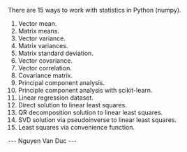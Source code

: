 There are 15 ways to work with statistics in Python (numpy).

1. Vector mean.
2. Matrix means.
3. Vector variance.
4. Matrix variances.
5. Matrix standard deviation.
6. Vector covariance.
7. Vector correlation.
8. Covariance matrix.
9. Principal component analysis.
10. Principle component analysis with scikit-learn.
11. Linear regression dataset.
12. Direct solution to linear least squares.
13. QR decomposition solution to linear least squares.
14. SVD solution via pseudoinverse to linear least squares.
15. Least squares via convenience function.

--- Nguyen Van Duc ---